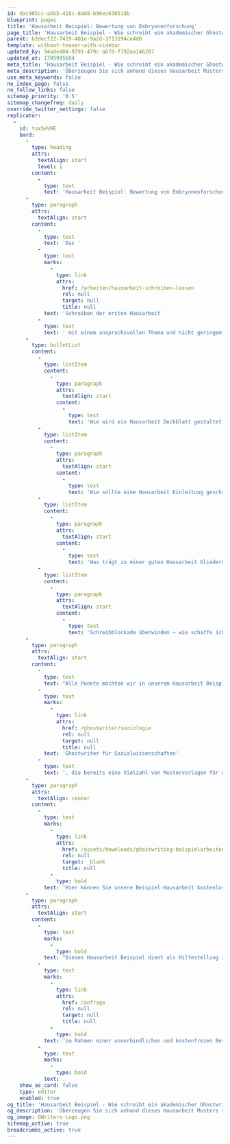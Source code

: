 ```yaml
---
id: dac985cc-a5b5-418c-8ad8-b96ec63051db
blueprint: pages
title: 'Hausarbeit Beispiel: Bewertung von Embryonenforschung'
page_title: 'Hausarbeit Beispiel - Wie schreibt ein akademischer Ghostwriter?'
parent: b2decf22-7419-401e-9a2d-3713194ce4d0
template: without-teaser-with-sidebar
updated_by: 94ade404-9791-479c-a67d-f792aa146207
updated_at: 1705995604
meta_title: 'Hausarbeit Beispiel - Wie schreibt ein akademischer Ghostwriter?'
meta_description: 'Überzeugen Sie sich anhand dieses Hausarbeit Musters von der Qualität unserer Ghostwriting Services.'
use_meta_keywords: false
no_index_page: false
no_follow_links: false
sitemap_priority: '0.5'
sitemap_changefreq: daily
override_twitter_settings: false
replicator:
  -
    id: tux5eVHE
    bard:
      -
        type: heading
        attrs:
          textAlign: start
          level: 1
        content:
          -
            type: text
            text: 'Hausarbeit Beispiel: Bewertung von Embryonenforschung'
      -
        type: paragraph
        attrs:
          textAlign: start
        content:
          -
            type: text
            text: 'Das '
          -
            type: text
            marks:
              -
                type: link
                attrs:
                  href: /arbeiten/hausarbeit-schreiben-lassen
                  rel: null
                  target: null
                  title: null
            text: 'Schreiben der ersten Hausarbeit'
          -
            type: text
            text: ' mit einem anspruchsvollen Thema und nicht geringem Umfang ist oft eine der größten Herausforderungen im Studium. Aus diesem Grund möchten wir Ihnen hier das folgende Hausarbeit Beispiel bereitstellen – geschrieben von einem unserer erfahrensten Ghostwriter im Bereich der Sozialwissenschaften. Selbstverständlich präsentieren wir nicht nur unsere Qualität und die hohen Ansprüche an unsere akademischen Ghostwriter mit dieser Muster Hausarbeit, sondern diese ist auch dazu gedacht, vielen unserer regelmäßigen Nutzer einige immer wiederkehrende Fragen zu beantworten:'
      -
        type: bulletList
        content:
          -
            type: listItem
            content:
              -
                type: paragraph
                attrs:
                  textAlign: start
                content:
                  -
                    type: text
                    text: 'Wie wird ein Hausarbeit Deckblatt gestaltet und was gehört dazu?'
          -
            type: listItem
            content:
              -
                type: paragraph
                attrs:
                  textAlign: start
                content:
                  -
                    type: text
                    text: 'Wie sollte eine Hausarbeit Einleitung geschrieben werden und welche Informationen sind dafür essentiell?'
          -
            type: listItem
            content:
              -
                type: paragraph
                attrs:
                  textAlign: start
                content:
                  -
                    type: text
                    text: 'Was trägt zu einer guten Hausarbeit Gliederung oder einem guten Hausarbeit Aufbau bei?'
          -
            type: listItem
            content:
              -
                type: paragraph
                attrs:
                  textAlign: start
                content:
                  -
                    type: text
                    text: 'Schreibblockade überwinden – wie schaffe ich das?'
      -
        type: paragraph
        attrs:
          textAlign: start
        content:
          -
            type: text
            text: "Alle Punkte möchten wir in unserem Hausarbeit Beispiel zu Ihrer Unterstützung verdeutlichen. Unsere\_"
          -
            type: text
            marks:
              -
                type: link
                attrs:
                  href: /ghostwriter/soziologie
                  rel: null
                  target: null
                  title: null
            text: 'Ghostwriter für Sozialwissenschaften'
          -
            type: text
            text: ', die bereits eine Vielzahl von Mustervorlagen für unsere Kunden bei GWriters verfasst haben, stehen Ihnen selbstverständlich auch über das vorliegende Beispiel hinaus zur Verfügung.'
      -
        type: paragraph
        attrs:
          textAlign: center
        content:
          -
            type: text
            marks:
              -
                type: link
                attrs:
                  href: /assets/downloads/ghostwriting-beispielarbeiten/Hausarbeit-Beispiel-Sozialwissenschaften-Bewertung-von-Embryonenforschung.pdf
                  rel: null
                  target: _blank
                  title: null
              -
                type: bold
            text: 'Hier können Sie unsere Beispiel-Hausarbeit kostenlos herunterladen!'
      -
        type: paragraph
        attrs:
          textAlign: start
        content:
          -
            type: text
            marks:
              -
                type: bold
            text: "Dieses Hausarbeit Beispiel dient als Hilfestellung zum Schreiben Ihrer Hausarbeit. Wenn Sie darüber hinaus noch Unterstützung benötigen, bietet GWriters Ihnen selbstverständlich auch eine direkte und individuelle Unterstützung durch unsere Experten an. Lassen Sie uns einfach eine Nachricht zukommen und wir stehen Ihnen mit Rat und Tat zur Verfügung,\_"
          -
            type: text
            marks:
              -
                type: link
                attrs:
                  href: /anfrage
                  rel: null
                  target: null
                  title: null
              -
                type: bold
            text: 'im Rahmen einer unverbindlichen und kostenfreien Beratung'
          -
            type: text
            marks:
              -
                type: bold
            text: .
    show_as_card: false
    type: editor
    enabled: true
og_title: 'Hausarbeit Beispiel - Wie schreibt ein akademischer Ghostwriter?'
og_description: 'Überzeugen Sie sich anhand dieses Hausarbeit Musters von der Qualität unserer Ghostwriting Services.'
og_image: GWriters-Logo.png
sitemap_active: true
breadcrumbs_active: true
---
```

